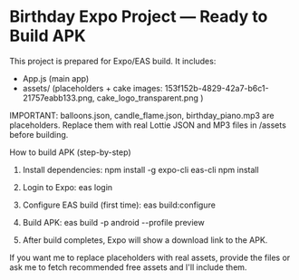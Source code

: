 Birthday Expo Project — Ready to Build APK
=========================================

This project is prepared for Expo/EAS build. It includes:
- App.js (main app)
- assets/ (placeholders + cake images: 153f152b-4829-42a7-b6c1-21757eabb133.png, cake_logo_transparent.png )

IMPORTANT: balloons.json, candle_flame.json, birthday_piano.mp3 are placeholders.
Replace them with real Lottie JSON and MP3 files in /assets before building.

How to build APK (step-by-step)
1) Install dependencies:
   npm install -g expo-cli eas-cli
   npm install

2) Login to Expo:
   eas login

3) Configure EAS build (first time):
   eas build:configure

4) Build APK:
   eas build -p android --profile preview

5) After build completes, Expo will show a download link to the APK.

If you want me to replace placeholders with real assets, provide the files or ask me to fetch recommended free assets and I'll include them.

